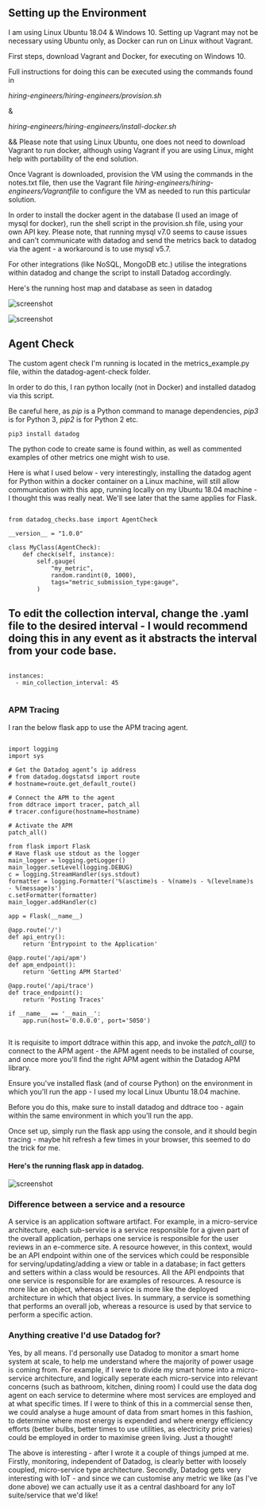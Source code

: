 ## Setting up the Environment 

I am using Linux Ubuntu 18.04 & Windows 10. Setting up Vagrant may not be necessary using Ubuntu only, as Docker can run on Linux without Vagrant. 

First steps, download Vagrant and Docker, for executing on Windows 10. 

Full instructions for doing this can be executed using the commands found in

*hiring-engineers/hiring-engineers/provision.sh*

& 

*hiring-engineers/hiring-engineers/install-docker.sh*

&& Please note that using Linux Ubuntu, one does not need to download Vagrant to run docker, although using Vagrant if you are using Linux, might help with portability of the end solution. 

Once Vagrant is downloaded, provision the VM using the commands in the notes.txt file, then use the Vagrant file *hiring-engineers/hiring-engineers/Vagrantfile* to configure the VM as needed to run this particular solution. 

In order to install the docker agent in the database (I used an image of mysql for docker), run the shell script in the provision.sh file, using your own API key. Please note, that running mysql v7.0 seems to cause issues and can't communicate with datadog and send the metrics back to datadog via the agent - a workaround is to use mysql v5.7.

For other integrations (like NoSQL, MongoDB etc.) utilise the integrations within datadog and change the script to install Datadog accordingly. 


Here's the running host map and database as seen in datadog


 ![screenshot](host.png)
 
 ![screenshot](mysql.png)
 
 
 ## Agent Check

The custom agent check I'm running is located in the metrics_example.py file, within the datadog-agent-check folder. 

In order to do this, I ran python locally (not in Docker) and installed datadog via this script. 

Be careful here, as *pip* is a Python command to manage dependencies, *pip3* is for Python 3, *pip2* is for Python 2 etc. 

```
pip3 install datadog
```

The python code to create same is found within, as well as commented examples of other metrics one might wish to use. 

Here is what I used below - very interestingly, installing the datadog agent for Python within a docker container on a Linux machine, will still allow communication with this app, running locally on my Ubuntu 18.04 machine - I thought this was really neat. We'll see later that the same applies for Flask. 

```import random

from datadog_checks.base import AgentCheck

__version__ = "1.0.0"

class MyClass(AgentCheck):
    def check(self, instance):
        self.gauge(
            "my_metric",
            random.randint(0, 1000),
            tags="metric_submission_type:gauge",
        )
``` 
        
## To edit the collection interval, change the .yaml file to the desired interval - I would recommend doing this in any event as it abstracts the interval from your code base.

```

instances:
  - min_collection_interval: 45
  
```

### APM Tracing

I ran the below flask app to use the APM tracing agent. 

```

import logging
import sys

# Get the Datadog agent’s ip address
# from datadog.dogstatsd import route
# hostname=route.get_default_route()
 
# Connect the APM to the agent
from ddtrace import tracer, patch_all
# tracer.configure(hostname=hostname)
 
# Activate the APM
patch_all()

from flask import Flask
# Have flask use stdout as the logger
main_logger = logging.getLogger()
main_logger.setLevel(logging.DEBUG)
c = logging.StreamHandler(sys.stdout)
formatter = logging.Formatter('%(asctime)s - %(name)s - %(levelname)s - %(message)s')
c.setFormatter(formatter)
main_logger.addHandler(c)

app = Flask(__name__)

@app.route('/')
def api_entry():
    return 'Entrypoint to the Application'

@app.route('/api/apm')
def apm_endpoint():
    return 'Getting APM Started'

@app.route('/api/trace')
def trace_endpoint():
    return 'Posting Traces'

if __name__ == '__main__':
    app.run(host='0.0.0.0', port='5050')
    
```

It is requisite to import ddtrace within this app, and invoke the *patch_all()* to connect to the APM agent - the APM agent needs to be installed of course, and once more you'll find the right APM agent within the Datadog APM library.

Ensure you've installed flask (and of course Python) on the environment in which you'll run the app - I used my local Linux Ubuntu 18.04 machine. 

Before you do this, make sure to install datadog and ddtrace too - again within the same environment in which you'll run the app. 

Once set up, simply run the flask app using the console, and it should begin tracing - maybe hit refresh a few times in your browser, this seemed to do the trick for me.

#### Here's the running flask app in datadog. 

 ![screenshot](flaskapp.png)

### Difference between a service and a resource

A service is an application software artifact. For example, in a micro-service architecture, each sub-service is a service responsible for a given part of the overall application, perhaps one service is responsible for the user reviews in an e-commerce site. A resource however, in this context, would be an API endpoint within one of the services which could be responsible for serving/updating/adding a view or table in a database; in fact getters and setters within a class would be resources. All the API endpoints that one service is responsible for are examples of resources. A resource is more like an object, whereas a service is more like the deployed architecture in which that object lives. In summary, a service is something that performs an overall job, whereas a resource is used by that service to perform a specific action. 


### Anything creative I'd use Datadog for? 

Yes, by all means. I'd personally use Datadog to monitor a smart home system at scale, to help me understand where the majority of power usage is coming from. For example, if I were to divide my smart home into a micro-service architecture, and logically seperate each micro-service into relevant concerns (such as bathroom, kitchen, dining room) I could use the data dog agent on each service to determine where most services are employed and at what specific times. If I were to think of this in a commercial sense then, we could analyse a huge amount of data from smart homes in this fashion, to determine where most energy is expended and where energy efficiency efforts (better bulbs, better times to use utilities, as electricity price varies) could be employed in order to maximise green living. Just a thought! 

The above is interesting - after I wrote it a couple of things jumped at me. Firstly, monitoring, independent of Datadog, is clearly better with loosely coupled, micro-service type architecture. Secondly, Datadog gets very interesting with IoT - and since we can customise any metric we like (as I've done above) we can actually use it as a central dashboard for any IoT suite/service that we'd like! 






